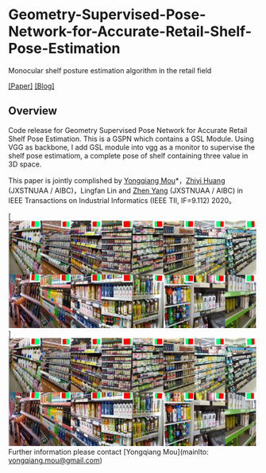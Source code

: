 # Geometry-Supervised-Pose-Network-for-Accurate-Retail-Shelf-Pose-Estimation
Monocular shelf posture estimation algorithm in the retail field

[[Paper]](https://ieeexplore.ieee.org/document/9112652) [[Blog]](https://www.zhihu.com/people/kris-allen-65/posts)

## Overview
Code release for Geometry Supervised Pose Network for Accurate Retail Shelf Pose Estimation.
This is a GSPN which contains a GSL Module. Using VGG as backbone, I add GSL module into vgg as a monitor to supervise the shelf pose estimatiom, a complete pose of shelf containing three value in 3D space.

This paper is jointly complished by [Yongqiang Mou](https://github.com/AIKnowU)*，[Zhiyi Huang](https://github.com/Huang9495) (JXSTNUAA / AIBC)，Lingfan Lin and [Zhen Yang](https://github.com/yangzhen5771) (JXSTNUAA / AIBC) in IEEE Transactions on Industrial Informatics (IEEE TII, IF=9.112) 2020。

[![](https://github.com/Huang9495/GSPN/blob/master/img/dataset.png)]
![Image text](https://github.com/Huang9495/GSPN/blob/master/img/dataset.png)
Further information please contact [Yongqiang Mou](mainlto: yongqiang.mou@gmail.com)
